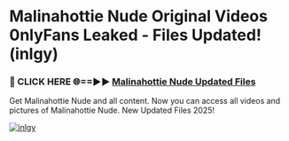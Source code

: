 # Malinahottie Nude Original Videos 0nlyFans Leaked - Files Updated! (inlgy)

<h3>🔴 CLICK HERE 🌐==►► <a href="https://tinyurl.com/yc6ubb5a" rel="nofollow">Malinahottie Nude Updated Files</a></h3>

Get Malinahottie Nude and all content. Now you can access all videos and pictures of Malinahottie Nude. New Updated Files 2025!

[![inlgy](https://i.imgur.com/7eu0CRL.gif)](https://tinyurl.com/yc6ubb5a)
